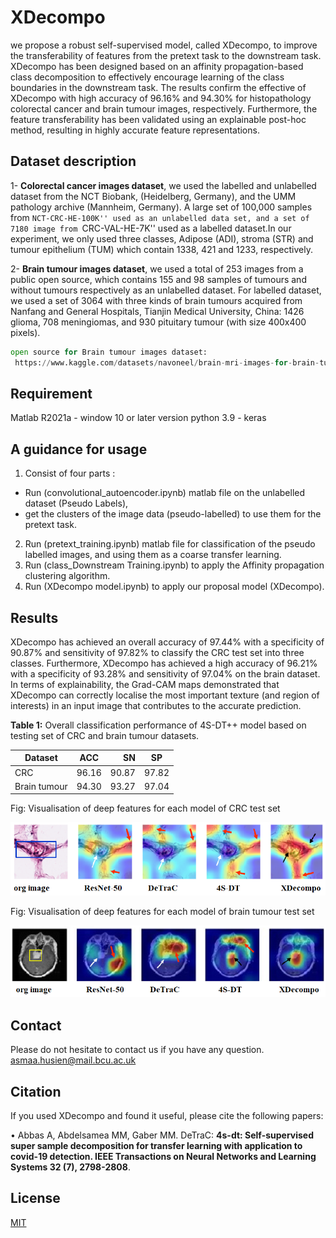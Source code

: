 # XDecompo



 we propose a robust self-supervised model, called XDecompo, to improve the transferability of features from the pretext task to the downstream  task. XDecompo has been designed based on an affinity propagation-based class decomposition to effectively encourage learning of the class boundaries in the downstream task.
 The results confirm the effective of XDecompo with high accuracy of 96.16% and 94.30% for histopathology colorectal cancer and brain tumour images, respectively. Furthermore, the feature transferability has been validated using an explainable post-hoc method, resulting in highly accurate feature representations.

## **Dataset description**

1-  **Colorectal cancer images dataset**, we used the labelled and unlabelled dataset from the NCT Biobank, (Heidelberg, Germany), and the UMM pathology archive (Mannheim, Germany). A large set of 100,000 samples from ``NCT-CRC-HE-100K'' used as an unlabelled data set, and a set of 7180 image from ``CRC-VAL-HE-7K'' used as a labelled dataset.In our experiment, we only used three classes, Adipose (ADI), stroma (STR) and tumour epithelium (TUM) which contain 1338, 421 and 1233, respectively.

2- **Brain tumour images dataset**, we used a total of 253 images from a public open source, which contains 155 and 98 samples of tumours and without tumours respectively as an unlabelled dataset. For labelled dataset, we used a set of 3064 with three kinds of brain tumours acquired from Nanfang and General Hospitals, Tianjin Medical University, China: 1426 glioma, 708 meningiomas, and 930 pituitary tumour (with size 400x400 pixels). 
 
 

```python
open source for Brain tumour images dataset:
 https://www.kaggle.com/datasets/navoneel/brain-mri-images-for-brain-tumor-detection
```
## **Requirement**

Matlab R2021a - window 10 or later version
python 3.9 - keras

## A guidance for usage

1. Consist of four parts :
 - Run (convolutional_autoencoder.ipynb) matlab file on the unlabelled dataset (Pseudo Labels),
 - get the clusters of the image data (pseudo-labelled) to use them for the pretext task.
2. Run (pretext_training.ipynb) matlab file for classification of the pseudo labelled images, and using them as a coarse transfer learning.
3. Run (class_Downstream Training.ipynb) to apply the Affinity propagation clustering algorithm.
4. Run (XDecompo model.ipynb) to apply our proposal model (XDecompo).

## **Results**

XDecompo has achieved an overall accuracy of 97.44% with a specificity of 90.87% and sensitivity of 97.82% to classify the CRC test set into three classes. Furthermore, XDecompo has achieved a high accuracy of 96.21% with a specificity of 93.28% and sensitivity of 97.04% on the brain dataset. In terms of explainability, the Grad-CAM maps demonstrated that XDecompo can correctly localise the most important texture (and region of interests) in an input image that contributes to the accurate prediction.


**Table 1:** Overall classification performance of 4S-DT++ model based on testing set of CRC and brain tumour datasets.

| Dataset       | ACC           | SN    |  SP   |
| ------------- |:-------------:| -----:|-------|
| CRC           | 96.16         | 90.87 | 97.82 |
|Brain tumour   | 94.30         | 93.27 | 97.04 |


Fig: Visualisation of deep features for each model of CRC test set

![1]( https://github.com/Asmaa-AbbasHassan/XDecompo/blob/main/images/CRC.png)

Fig: Visualisation of deep features for each model of brain tumour test set

![2]( https://github.com/Asmaa-AbbasHassan/XDecompo/blob/main/images/brain.png)



## Contact
Please do not hesitate to contact us if you have any question. asmaa.husien@mail.bcu.ac.uk

## Citation

 If you used XDecompo and found it useful, please cite the following papers:
 
 •	Abbas A, Abdelsamea MM, Gaber MM. DeTraC: **4s-dt: Self-supervised super sample decomposition for transfer learning with application to covid-19 detection. IEEE Transactions on Neural Networks and Learning Systems 32 (7), 2798-2808**. 

 
## License
[MIT](https://github.com/Asmaa-AbbasHassan/XDecompo/tree/add-license-1)


